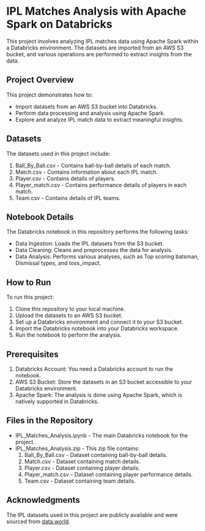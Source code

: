 # IPL Matches Analysis with Apache Spark on Databricks
This project involves analyzing IPL matches data using Apache Spark within a Databricks environment. The datasets are imported from an AWS S3 bucket, and various operations are performed to extract insights from the data.

## Project Overview
This project demonstrates how to:
* Import datasets from an AWS S3 bucket into Databricks.
* Perform data processing and analysis using Apache Spark.
* Explore and analyze IPL match data to extract meaningful insights.
  
## Datasets
The datasets used in this project include:
1. Ball_By_Ball.csv - Contains ball-by-ball details of each match.
2. Match.csv - Contains information about each IPL match.
3. Player.csv - Contains details of players.
4. Player_match.csv - Contains performance details of players in each match.
5. Team.csv - Contains details of IPL teams.

## Notebook Details
The Databricks notebook in this repository performs the following tasks:
* Data Ingestion: Loads the IPL datasets from the S3 bucket.
* Data Cleaning: Cleans and preprocesses the data for analysis.
* Data Analysis: Performs various analyses, such as Top scoring batsman, Dismissal types, and toss_impact.

## How to Run
To run this project:
1. Clone this repository to your local machine.
2. Upload the datasets to an AWS S3 bucket.
3. Set up a Databricks environment and connect it to your S3 bucket.
4. Import the Databricks notebook into your Databricks workspace.
5. Run the notebook to perform the analysis.

## Prerequisites
1. Databricks Account: You need a Databricks account to run the notebook.
2. AWS S3 Bucket: Store the datasets in an S3 bucket accessible to your Databricks environment.
3. Apache Spark: The analysis is done using Apache Spark, which is natively supported in Databricks.

## Files in the Repository
* IPL_Matches_Analysis.ipynb - The main Databricks notebook for the project.
* IPL_Matches_Analysis.zip - This zip file contains:
  1. Ball_By_Ball.csv - Dataset containing ball-by-ball details.
  2. Match.csv - Dataset containing match details.
  3. Player.csv - Dataset containing player details.
  4. Player_match.csv - Dataset containing player performance details.
  5. Team.csv - Dataset containing team details.

## Acknowledgments
The IPL datasets used in this project are publicly available and were sourced from [data.world](https://data.world/raghu543/ipl-data-till-2017/).
